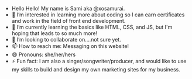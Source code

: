 - Hello Hello! My name is Sami aka @xosamurai.
- 👀 I’m interested in learning more about coding so I can earn certificates and work in the field of front end development.
- 🌱 I’m currently learning the basics like HTML, CSS, and JS, but I'm hoping that leads to so much more!
- 💞️ I’m looking to collaborate on....not sure yet.
- 📫 How to reach me: Messaging on this website!
- 😄 Pronouns: she/her/hers
- ⚡ Fun fact: I am also a singer/songwriter/producer, and would like to use my skills to build and design my own marketing sites for my business.

<!---
xosamurai/xosamurai is a ✨ special ✨ repository because its `README.md` (this file) appears on your GitHub profile.
You can click the Preview link to take a look at your changes.
--->
